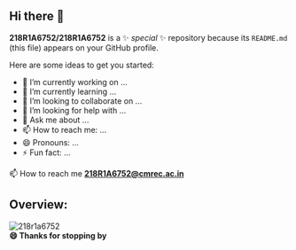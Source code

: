 ## Hi there 👋

**218R1A6752/218R1A6752** is a ✨ _special_ ✨ repository because its `README.md` (this file) appears on your GitHub profile.

Here are some ideas to get you started:

- 🔭 I’m currently working on ...
- 🌱 I’m currently learning ...
- 👯 I’m looking to collaborate on ...
- 🤔 I’m looking for help with ...
- 💬 Ask me about ...
- 📫 How to reach me: ...
- 😄 Pronouns: ...
- ⚡ Fun fact: ...

📫 How to reach me **218R1A6752@cmrec.ac.in**

<p align="left">
</p>

## Overview:
<div><p><img align="left" src="https://github-readme-stats.vercel.app/api/top-langs?username=218r1a6752&show_icons=true&locale=en&layout=compact" alt="218r1a6752" /></p></div>

<br>
<div>
<b>😄 Thanks for stopping by</b>
</div>
</div>


